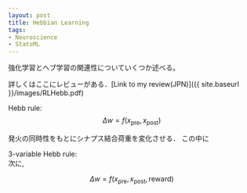 ```yaml
---
layout: post
title: Hebbian Learning
tags: 
- Neuroscience 
- StatsML
---
```


<script src="https://cdn.mathjax.org/mathjax/latest/MathJax.js?config=TeX-AMS-MML_HTMLorMML" type="text/javascript"></script>
強化学習とヘブ学習の関連性についていくつか述べる。

詳しくはここにレビューがある．[Link to my review(JPN)]({{ site.baseurl }}/images/RLHebb.pdf)


Hebb rule: <br>
$$
\begin{equation}
\Delta w = f\left(x_{\text{pre}}, x_{\text{post}} \right)
\end{equation}
$$

発火の同時性をもとにシナプス結合荷重を変化させる．
この中に


3-variable Hebb rule: <br>
次に,

$$
\begin{equation}
\Delta w=f\left(x_{\text{pre}}, x_{\text{post}}, \text {reward}\right)
\end{equation}
$$





